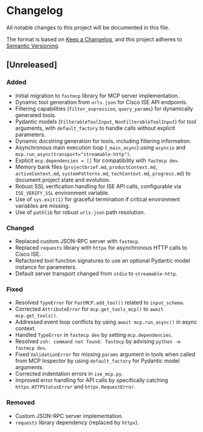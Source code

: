 # Changelog

All notable changes to this project will be documented in this file.

The format is based on [Keep a Changelog](https://keepachangelog.com/en/1.0.0/),
and this project adheres to [Semantic Versioning](https://semver.org/spec/v2.0.0.html).

## [Unreleased]

### Added
- Initial migration to `fastmcp` library for MCP server implementation.
- Dynamic tool generation from `urls.json` for Cisco ISE API endpoints.
- Filtering capabilities (`filter_expression`, `query_params`) for dynamically generated tools.
- Pydantic models (`FilterableToolInput`, `NonFilterableToolInput`) for tool arguments, with `default_factory` to handle calls without explicit parameters.
- Dynamic docstring generation for tools, including filtering information.
- Asynchronous main execution loop (`_main_async`) using `asyncio` and `mcp.run_async(transport="streamable-http")`.
- Explicit `mcp.dependencies = []` for compatibility with `fastmcp dev`.
- Memory bank files (`projectbrief.md`, `productContext.md`, `activeContext.md`, `systemPatterns.md`, `techContext.md`, `progress.md`) to document project state and evolution.
- Robust SSL verification handling for ISE API calls, configurable via `ISE_VERIFY_SSL` environment variable.
- Use of `sys.exit(1)` for graceful termination if critical environment variables are missing.
- Use of `pathlib` for robust `urls.json` path resolution.

### Changed
- Replaced custom JSON-RPC server with `fastmcp`.
- Replaced `requests` library with `httpx` for asynchronous HTTP calls to Cisco ISE.
- Refactored tool function signatures to use an optional Pydantic model instance for parameters.
- Default server transport changed from `stdio` to `streamable-http`.

### Fixed
- Resolved `TypeError` for `FastMCP.add_tool()` related to `input_schema`.
- Corrected `AttributeError` for `mcp.get_tools_mcp()` to `await mcp.get_tools()`.
- Addressed event loop conflicts by using `await mcp.run_async()` in async context.
- Handled `TypeError` in `fastmcp dev` by setting `mcp.dependencies`.
- Resolved `zsh: command not found: fastmcp` by advising `python -m fastmcp dev`.
- Fixed `ValidationError` for missing `params` argument in tools when called from MCP Inspector by using `default_factory` for Pydantic model arguments.
- Corrected indentation errors in `ise_mcp.py`.
- Improved error handling for API calls by specifically catching `httpx.HTTPStatusError` and `httpx.RequestError`.

### Removed
- Custom JSON-RPC server implementation.
- `requests` library dependency (replaced by `httpx`).
